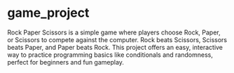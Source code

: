 # game_project
Rock Paper Scissors is a simple game where players choose Rock, Paper, or Scissors to compete against the computer. Rock beats Scissors, Scissors beats Paper, and Paper beats Rock. This project offers an easy, interactive way to practice programming basics like conditionals and randomness, perfect for beginners and fun gameplay.
